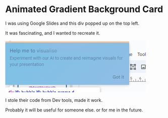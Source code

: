 # Animated Gradient Background Card

I was using Google Slides and this div popped up on the top left.

It was fascinating, and I wanted to recreate it.

![The Animated Card](output.png)

I stole their code from Dev tools, made it work. 

Probably it will be useful for someone else. or for me in the future.